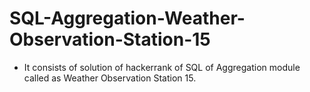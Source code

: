 # SQL-Aggregation-Weather-Observation-Station-15
- It consists of solution of hackerrank of SQL of Aggregation module called as Weather Observation Station 15.
